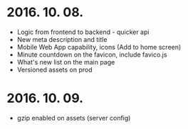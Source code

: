 # 2016. 10. 08.
* Logic from frontend to backend - quicker api
* New meta description and title 
* Mobile Web App capability, icons (Add to home screen)
* Minute countdown on the favicon, include favico.js
* What's new list on the main page
* Versioned assets on prod

# 2016. 10. 09.
* gzip enabled on assets (server config)